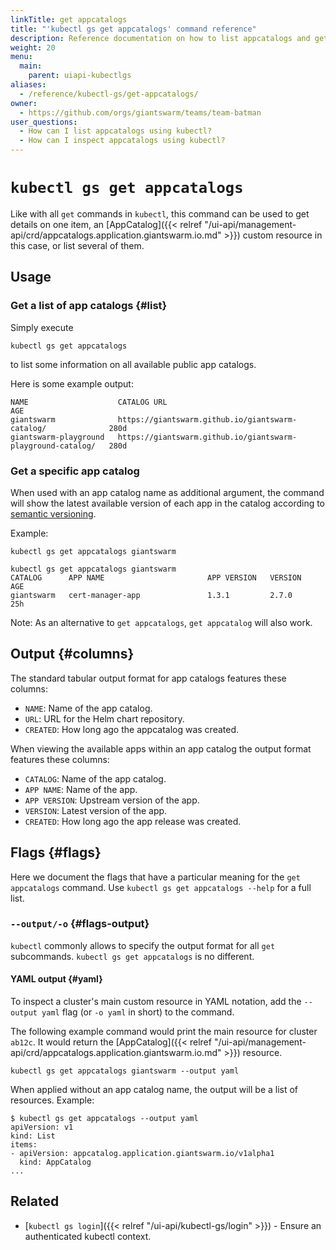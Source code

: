 ```yaml
---
linkTitle: get appcatalogs
title: "'kubectl gs get appcatalogs' command reference"
description: Reference documentation on how to list appcatalogs and get details for a single appcatalog using 'kubectl gs'.
weight: 20
menu:
  main:
    parent: uiapi-kubectlgs
aliases:
  - /reference/kubectl-gs/get-appcatalogs/
owner:
  - https://github.com/orgs/giantswarm/teams/team-batman
user_questions:
  - How can I list appcatalogs using kubectl?
  - How can I inspect appcatalogs using kubectl?
---
```


# `kubectl gs get appcatalogs`

Like with all `get` commands in `kubectl`, this command can be used to get details on one item, an [AppCatalog]({{< relref "/ui-api/management-api/crd/appcatalogs.application.giantswarm.io.md" >}})
custom resource in this case, or list several of them.

## Usage

### Get a list of app catalogs {#list}

Simply execute

```nohighlight
kubectl gs get appcatalogs
```

to list some information on all available public app catalogs.

Here is some example output:

```nohighlight
NAME                    CATALOG URL                                                   AGE
giantswarm              https://giantswarm.github.io/giantswarm-catalog/              280d
giantswarm-playground   https://giantswarm.github.io/giantswarm-playground-catalog/   280d
```

### Get a specific app catalog

When used with an app catalog name as additional argument, the command will show
the latest available version of each app in the catalog according to
[semantic versioning](https://semver.org/).

Example:

```nohighlight
kubectl gs get appcatalogs giantswarm
```

```nohighlight
kubectl gs get appcatalogs giantswarm
CATALOG      APP NAME                       APP VERSION   VERSION            AGE
giantswarm   cert-manager-app               1.3.1         2.7.0              25h
```

Note: As an alternative to `get appcatalogs`, `get appcatalog` will also work.

## Output {#columns}

The standard tabular output format for app catalogs features these columns:

- `NAME`: Name of the app catalog.
- `URL`: URL for the Helm chart repository.
- `CREATED`: How long ago the appcatalog was created.

When viewing the available apps within an app catalog the output format features
these columns:

- `CATALOG`: Name of the app catalog.
- `APP NAME`: Name of the app.
- `APP VERSION`: Upstream version of the app.
- `VERSION`: Latest version of the app.
- `CREATED`: How long ago the app release was created.

## Flags {#flags}

Here we document the flags that have a particular meaning for the `get appcatalogs` command. Use `kubectl gs get appcatalogs --help` for a full list.

### `--output/-o` {#flags-output}

`kubectl` commonly allows to specify the output format for all `get` subcommands. `kubectl gs get appcatalogs` is no different.

#### YAML output {#yaml}

To inspect a cluster's main custom resource in YAML notation, add the `--output yaml` flag (or `-o yaml` in short) to the command.

The following example command would print the main resource for cluster `ab12c`. It would return the [AppCatalog]({{< relref "/ui-api/management-api/crd/appcatalogs.application.giantswarm.io.md" >}}) resource.

```nohighlight
kubectl gs get appcatalogs giantswarm --output yaml
```

When applied without an app catalog name, the output will be a list of resources. Example:

```nohighlight
$ kubectl gs get appcatalogs --output yaml
apiVersion: v1
kind: List
items:
- apiVersion: appcatalog.application.giantswarm.io/v1alpha1
  kind: AppCatalog
...
```

## Related

- [`kubectl gs login`]({{< relref "/ui-api/kubectl-gs/login" >}}) - Ensure an authenticated kubectl context.
